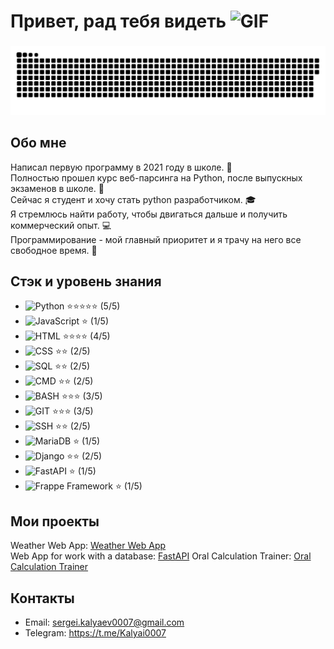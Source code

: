 
# Привет, рад тебя видеть <img src="https://camo.githubusercontent.com/ee9d678a838fdc800a7b1449bae75552c13bfa5afeb275eb6b315e02499c8ba0/68747470733a2f2f656d6f6a69732e736c61636b6d6f6a69732e636f6d2f656d6f6a69732f696d616765732f313533313834393433302f343234362f626c6f622d73756e676c61737365732e6769663f31353331383439343330" width="30" height="30" alt="GIF">


### 
<p align="center">
 <img width="900" src="assets/github-snake.svg" alt="snake"/>
</p>

### 

## Обо мне

Написал первую программу в 2021 году в школе. :school:  
Полностью прошел курс веб-парсинга на Python, после выпускных экзаменов в школе. :book:  
Сейчас я студент и хочу стать python разработчиком. :mortar_board:  
Я стремлюсь найти работу, чтобы двигаться дальше и получить коммерческий опыт. :computer:  
Программирование - мой главный приоритет и я трачу на него все свободное время. :rocket:  

## Стэк и уровень знания
- ![Python](https://img.shields.io/badge/-Python-blue?style=flat-square&logo=python) ⭐⭐⭐⭐⭐ (5/5)
- ![JavaScript](https://img.shields.io/badge/-JavaScript-yellow?style=flat-square&logo=javascript) ⭐ (1/5)  
- ![HTML](https://img.shields.io/badge/-HTML-orange?style=flat-square&logo=html5) ⭐⭐⭐⭐ (4/5)
- ![CSS](https://img.shields.io/badge/-CSS-blueviolet?style=flat-square&logo=css3) ⭐⭐ (2/5)
- ![SQL](https://img.shields.io/badge/-SQL-red?style=flat-square&logo=sql) ⭐⭐ (2/5)
- ![CMD](https://img.shields.io/badge/-CMD-ff69b4?style=flat-square&logo=windows) ⭐⭐ (2/5)
- ![BASH](https://img.shields.io/badge/-BASH-success?style=flat-square&logo=gnu-bash) ⭐⭐⭐ (3/5)
- ![GIT](https://img.shields.io/badge/-GIT-lightgrey?style=flat-square&logo=git) ⭐⭐⭐ (3/5)
- ![SSH](https://img.shields.io/badge/-SSH-green?style=flat-square&logo=ssh) ⭐⭐ (2/5)
- ![MariaDB](https://img.shields.io/badge/-MariaDB-blue?style=flat-square&logo=mariadb) ⭐ (1/5)
- ![Django](https://img.shields.io/badge/-Django-orange?style=flat-square&logo=django) ⭐⭐ (2/5)
- ![FastAPI](https://img.shields.io/badge/-FastAPI-green?style=flat-square&logo=fastapi) ⭐ (1/5)
- ![Frappe Framework](https://img.shields.io/badge/-Frappe_Framework-green?style=flat-square&logo=frappe) ⭐ (1/5)  


## Мои проекты
Weather Web App: [Weather Web App](https://github.com/Kalyai/Weather-Web-App)  
Web App for work with a database: [FastAPI](https://github.com/Kalyai/FastAPI)
Oral Calculation Trainer: [Oral Calculation Trainer](https://github.com/Kalyai/Oral-Calculation-Trainer)

## Контакты
- Email: sergei.kalyaev0007@gmail.com
- Telegram: https://t.me/Kalyai0007
